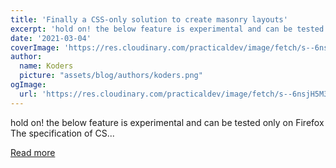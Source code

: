 ```yaml
---
title: 'Finally a CSS-only solution to create masonry layouts'
excerpt: 'hold on! the below feature is experimental and can be tested only on Firefox  The specification of CS...'
date: '2021-03-04'
coverImage: 'https://res.cloudinary.com/practicaldev/image/fetch/s--6nsjH5M3--/c_imagga_scale,f_auto,fl_progressive,h_420,q_auto,w_1000/https://dev-to-uploads.s3.amazonaws.com/uploads/articles/taqr445c1i0vbumftdqn.png'
author:
  name: Koders
  picture: "assets/blog/authors/koders.png"
ogImage:
  url: 'https://res.cloudinary.com/practicaldev/image/fetch/s--6nsjH5M3--/c_imagga_scale,f_auto,fl_progressive,h_420,q_auto,w_1000/https://dev-to-uploads.s3.amazonaws.com/uploads/articles/taqr445c1i0vbumftdqn.png'
---
```


hold on! the below feature is experimental and can be tested only on Firefox  The specification of CS...

[Read more](https://dev.to/afif/finally-a-css-only-solution-to-create-masonry-layouts-1obh)
